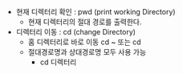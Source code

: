 - 현재 디렉터리 확인 : pwd (print working Directory)
	- 현재 디렉터리의 절대 경로를 출력한다.
- 디렉터리 이동 : cd (change Directory)
	- 홈 디렉터리로 바로 이동 cd ~ 또는 cd
	- 절대경로명과 상대경로명 모두 사용 가능
		- cd 디렉터리